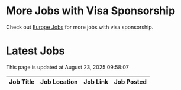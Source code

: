 # More Jobs with Visa Sponsorship

Check out [Europe Jobs](https://github.com/sureshparimi/europejobs#latest-jobs) for more jobs with visa sponsorship.

# Latest Jobs

This page is updated at August 23, 2025 09:58:07

| Job Title | Job Location | Job Link | Job Posted |
| --- | --- | --- | --- |

